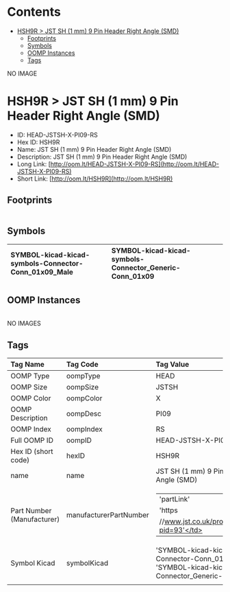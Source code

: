 



Contents
========

* [HSH9R > JST SH (1 mm) 9 Pin Header Right Angle (SMD)](#hsh9r--jst-sh-1-mm-9-pin-header-right-angle-smd)
	* [Footprints](#footprints)
	* [Symbols](#symbols)
	* [OOMP Instances](#oomp-instances)
	* [Tags](#tags)
  
NO IMAGE  
# HSH9R > JST SH (1 mm) 9 Pin Header Right Angle (SMD)

- ID: HEAD-JSTSH-X-PI09-RS
- Hex ID: HSH9R
- Name: JST SH (1 mm) 9 Pin Header Right Angle (SMD)
- Description: JST SH (1 mm) 9 Pin Header Right Angle (SMD)
- Long Link: [http://oom.lt/HEAD-JSTSH-X-PI09-RS](http://oom.lt/HEAD-JSTSH-X-PI09-RS)
- Short Link: [http://oom.lt/HSH9R](http://oom.lt/HSH9R)

## Footprints
  

||||
| :--- | :--- | :--- |

## Symbols
  

|![]()<br>SYMBOL-kicad-kicad-symbols-Connector-Conn_01x09_Male|![]()<br>SYMBOL-kicad-kicad-symbols-Connector_Generic-Conn_01x09||
| :--- | :--- | :--- |

## OOMP Instances
  

||||
| :--- | :--- | :--- |
  
NO IMAGES  
## Tags
  

|Tag Name|Tag Code|Tag Value|
| :--- | :--- | :--- |
|OOMP Type|oompType|HEAD|
|OOMP Size|oompSize|JSTSH|
|OOMP Color|oompColor|X|
|OOMP Description|oompDesc|PI09|
|OOMP Index|oompIndex|RS|
|Full OOMP ID|oompID|HEAD-JSTSH-X-PI09-RS|
|Hex ID (short code)|hexID|HSH9R|
|name|name|JST SH (1 mm) 9 Pin Header Right Angle (SMD)|
|Part Number (Manufacturer)|manufacturerPartNumber|<table><tr><td>'partLink'</td></tr><tr><td> 'https</td></tr><tr><td>//www.jst.co.uk/productSeries.php?pid=93'</td></tr></table>|
|Symbol Kicad|symbolKicad|'SYMBOL-kicad-kicad-symbols-Connector-Conn_01x09_Male', 'SYMBOL-kicad-kicad-symbols-Connector_Generic-Conn_01x09'|
||||
